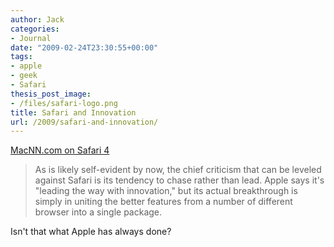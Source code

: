 ```yaml
---
author: Jack
categories:
- Journal
date: "2009-02-24T23:30:55+00:00"
tags:
- apple
- geek
- Safari
thesis_post_image:
- /files/safari-logo.png
title: Safari and Innovation
url: /2009/safari-and-innovation/
---
```


[MacNN.com on Safari 4](http://www.macnn.com/reviews/safari-4-first-look-something-borrowed-3.html)

> As is likely self-evident by now, the chief criticism that can be leveled against Safari is its tendency to chase rather than lead. Apple says it's "leading the way with innovation," but its actual breakthrough is simply in uniting the better features from a number of different browser into a single package.

Isn't that what Apple has always done?